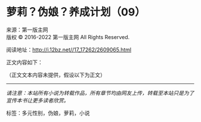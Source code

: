 # 萝莉？伪娘？养成计划（09）

来源：第一版主网  
版权 © 2016-2022 第一版主网 All Rights Reserved.  

阅读地址：http://i.12bz.net//17_17262/2609065.html

正文内容如下：

（正文文本内容未提供，假设以下为正文）

---

*请注意：本站所有小说为转载作品，所有章节均由网友上传，转载至本站只是为了宣传本书让更多读者欣赏。* 

标签：多元性别，伪娘，萝莉，小说
